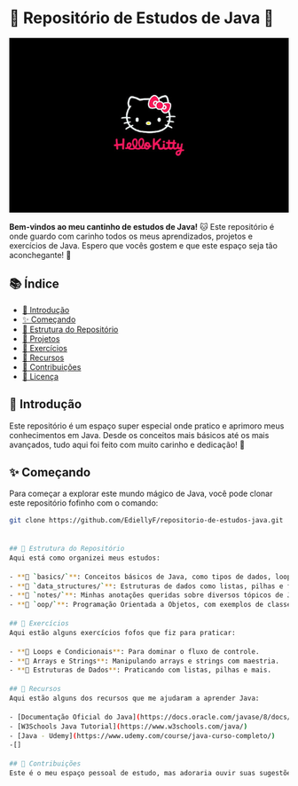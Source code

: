 # 🌸 Repositório de Estudos de Java 🌸

![Hello Kitty](./hello-kitty-logo.jpg)

**Bem-vindos ao meu cantinho de estudos de Java!** 🐱 Este repositório é onde guardo com carinho todos os meus aprendizados, projetos e exercícios de Java. Espero que vocês gostem e que este espaço seja tão aconchegante! 🎀

## 📚 Índice

- [💖 Introdução](#-introdução)
- [✨ Começando](#-começando)
- [📂 Estrutura do Repositório](#-estrutura-do-repositório)
- [🌟 Projetos](#-projetos)
- [💪 Exercícios](#-exercícios)
- [📖 Recursos](#-recursos)
- [🤝 Contribuições](#-contribuições)
- [📜 Licença](#-licença)

## 💖 Introdução

Este repositório é um espaço super especial onde pratico e aprimoro meus conhecimentos em Java. Desde os conceitos mais básicos até os mais avançados, tudo aqui foi feito com muito carinho e dedicação! 🌸

## ✨ Começando

Para começar a explorar este mundo mágico de Java, você pode clonar este repositório fofinho com o comando:

```bash
git clone https://github.com/EdiellyF/repositorio-de-estudos-java.git


## 📂 Estrutura do Repositório
Aqui está como organizei meus estudos:

- **💖 `basics/`**: Conceitos básicos de Java, como tipos de dados, loops e condicionais.
- **🌳 `data_structures/`**: Estruturas de dados como listas, pilhas e filas.
- **📝 `notes/`**: Minhas anotações queridas sobre diversos tópicos de Java.
- **🌟 `oop/`**: Programação Orientada a Objetos, com exemplos de classes, herança, e mais.

## 💪 Exercícios
Aqui estão alguns exercícios fofos que fiz para praticar:

- **🔄 Loops e Condicionais**: Para dominar o fluxo de controle.
- **🧵 Arrays e Strings**: Manipulando arrays e strings com maestria.
- **🌳 Estruturas de Dados**: Praticando com listas, pilhas e mais.

## 📖 Recursos
Aqui estão alguns dos recursos que me ajudaram a aprender Java:

- [Documentação Oficial do Java](https://docs.oracle.com/javase/8/docs/api/)
- [W3Schools Java Tutorial](https://www.w3schools.com/java/)
- [Java - Udemy](https://www.udemy.com/course/java-curso-completo/)
-[]

## 🤝 Contribuições
Este é o meu espaço pessoal de estudo, mas adoraria ouvir suas sugestões e melhorias! Se tiver alguma ideia, fique à vontade para abrir uma issue ou enviar um pull request. 🥰

